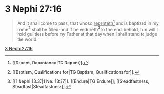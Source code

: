 # 3 Nephi 27:16

> And it shall come to pass, that whoso <u>repenteth</u>[^a] and is baptized in my <u>name</u>[^b] shall be filled; and if he <u>endureth</u>[^c] to the end, behold, him will I hold guiltless before my Father at that day when I shall stand to judge the world.

[3 Nephi 27:16](https://www.churchofjesuschrist.org/study/scriptures/bofm/3-ne/27?lang=eng&id=p16#p16)


[^a]: [[Repent, Repentance|TG Repent]].  
[^b]: [[Baptism, Qualifications for|TG Baptism, Qualifications for]].  
[^c]: [[1 Nephi 13.37|1 Ne. 13:37]]. [[Endure|TG Endure]]; [[Steadfastness, Steadfast|Steadfastness]].  
